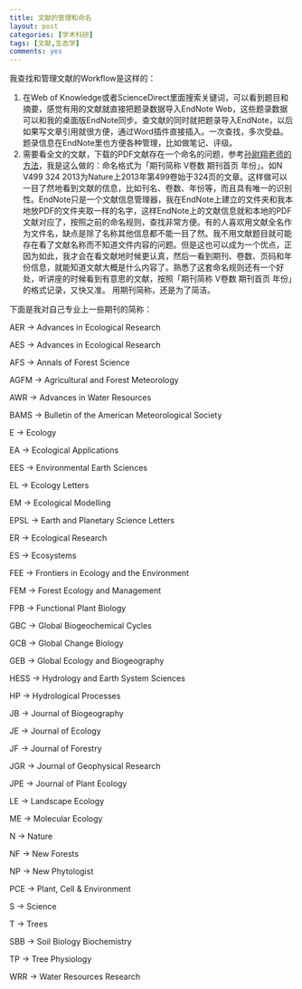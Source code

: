 ```yaml
---
title: 文献的管理和命名
layout: post
categories: [学术科研]
tags: [文献,生态学]
comments: yes
---
```


我查找和管理文献的Workflow是这样的： 

1. 在Web of Knowledge或者ScienceDirect里面搜索关键词，可以看到题目和摘要，感觉有用的文献就直接把题录数据导入EndNote Web，这些题录数据可以和我的桌面版EndNote同步。查文献的同时就把题录导入EndNote，以后如果写文章引用就很方便，通过Word插件直接插入。一次查找，多次受益。题录信息在EndNote里也方便各种管理，比如做笔记、评级。 
2. 需要看全文的文献，下载的PDF文献存在一个命名的问题，参考[孙尉翔老师的方法](http://www.andrewsun.net/panta_rhei/%E6%8E%A8%E8%8D%90/%E6%88%91%E9%98%85%E8%AF%BB%E7%A7%91%E7%A0%94%E6%96%87%E7%8C%AE%E7%9A%84%E4%B8%80%E4%BA%9B%E5%81%9A%E6%B3%95)，我是这么做的：命名格式为「期刊简称 V卷数 期刊首页 年份」。如N V499 324 2013为Nature上2013年第499卷始于324页的文章。这样做可以一目了然地看到文献的信息，比如刊名、卷数、年份等，而且具有唯一的识别性。EndNote只是一个文献信息管理器，我在EndNote上建立的文件夹和我本地放PDF的文件夹取一样的名字，这样EndNote上的文献信息就和本地的PDF文献对应了，按照之前的命名规则，查找非常方便。有的人喜欢用文献全名作为文件名，缺点是除了名称其他信息都不能一目了然。我不用文献题目就可能存在看了文献名称而不知道文件内容的问题。但是这也可以成为一个优点，正因为如此，我才会在看文献地时候更认真，然后一看到期刊、卷数、页码和年份信息，就能知道文献大概是什么内容了。熟悉了这套命名规则还有一个好处，听讲座的时候看到有意思的文献，按照「期刊简称 V卷数 期刊首页 年份」的格式记录，又快又准。 用期刊简称，还是为了简洁。

下面是我对自己专业上一些期刊的简称： 

AER -> Advances in Ecological Research 

AES -> Advances in Ecological Research 

AFS -> Annals of Forest Science 

AGFM -> Agricultural and Forest Meteorology 

AWR -> Advances in Water Resources 

BAMS -> Bulletin of the American Meteorological Society 

E -> Ecology 

EA -> Ecological Applications 

EES -> Environmental Earth Sciences 

EL -> Ecology Letters 

EM -> Ecological Modelling 

EPSL -> Earth and Planetary Science Letters 

ER -> Ecological Research 

ES -> Ecosystems 

FEE -> Frontiers in Ecology and the Environment 

FEM -> Forest Ecology and Management 

FPB -> Functional Plant Biology 

GBC -> Global Biogeochemical Cycles 

GCB -> Global Change Biology 

GEB -> Global Ecology and Biogeography 

HESS -> Hydrology and Earth System Sciences 

HP -> Hydrological Processes 

JB -> Journal of Biogeography 

JE -> Journal of Ecology 

JF -> Journal of Forestry 

JGR -> Journal of Geophysical Research 

JPE -> Journal of Plant Ecology 

LE -> Landscape Ecology 

ME -> Molecular Ecology 

N -> Nature 

NF -> New Forests 

NP -> New Phytologist 

PCE -> Plant, Cell & Environment 

S -> Science 

T -> Trees 

SBB -> Soil Biology Biochemistry 

TP -> Tree Physiology

WRR -> Water Resources Research